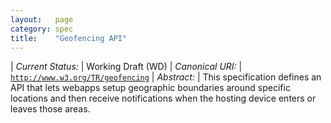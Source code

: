 ```yaml
---
layout:   page
category: spec
title:    "Geofencing API"
---
```


| *Current Status:* | Working Draft (WD)
| *Canonical URI:* | [`http://www.w3.org/TR/geofencing`](http://www.w3.org/TR/geofencing)
| *Abstract:* | This specification defines an API that lets webapps setup geographic boundaries around specific locations and then receive notifications when the hosting device enters or leaves those areas.
